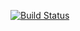 [![Build Status](https://travis-ci.com/john1810/test_java.svg?branch=master)](https://travis-ci.com/john1810/test_java)
